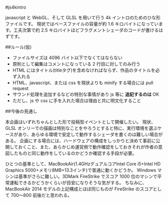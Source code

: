 #js4kintro

javascript と WebGL、そして GLSL を用いて行う 4k イントロのためのひな形ファイルです。
現状ではベースファイルの容量が約 1.6 キロバイトになっています。工夫次第で約 2.5 キロバイトほどフラグメントシェーダのコードが書けるはずです。

##ルール(仮)

* ファイルサイズは 4096 バイト以下でなくてはならない
* 原則として編集はコメントになっている 2 行目に対してのみ行う
* HTML にはタイトル(titleタグ)を含めなければならず、作品のタイトルを必ず入れる
* HTML、javascript、または css を現状よりも minify する場合には pull request
* サウンド処理を追加するなどの特別な事情があり js 等に **追記するのは** OK
* ただし、js や css に手を入れた場合は理由と共に明文化すること

##今後の見通し

本企画はいずれちゃんとした形で投稿型イベントとして開催したい。
現状、GLSL オンリーでの描画は特別なことをやろうとすると特に、実行環境を選ぶケースがあり、あらゆる環境で安定して動作するシェーダを書くのは難しい場合がある。
企画にする場合には、ハードウェアの構成をしっかりと決めて事前に公開しておくこと、また、あらかじめ運営側で動作確認をしておきそれが作者の意図したものと同じ動作をしているのかどうか確認する手段が必要。

ひとつの基準として、MacBookAir(1.4GHzデュアルコアIntel Core i5+Intel HD Graphics 5000+メモリ8MB+13.3インチ)で普通に動くかどうか。
Windows マシンは基準がさらに難しい。3DMark FireStrike でスコア 1000 位のマシンで平常運転できるかどうかくらいが目安になりそうな気がする。
ちなみに、MacBookAir 2014 モデルの上記構成とほぼ同じものが FireStrike のスコアとして 700～800 前後だと思われる。
